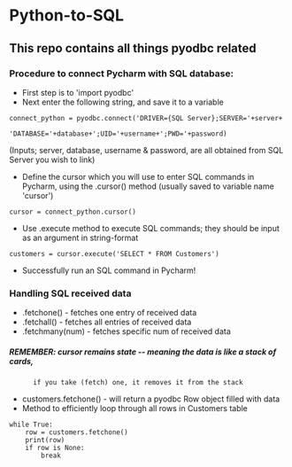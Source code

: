 # Python-to-SQL 

## This repo contains all things pyodbc related

### Procedure to connect Pycharm with SQL database:
- First step is to 'import pyodbc'
- Next enter the following string, and save it to a variable
```
connect_python = pyodbc.connect('DRIVER={SQL Server};SERVER='+server+
                                'DATABASE='+database+';UID='+username+';PWD='+password)
```
(Inputs; server, database, username & password, are all obtained from SQL Server you wish to link)
- Define the cursor which you will use to enter SQL commands in Pycharm, using the .cursor() method 
(usually saved to variable name 'cursor')
```
cursor = connect_python.cursor()
```
- Use .execute method to execute SQL commands; they should be input as an argument in string-format
```
customers = cursor.execute('SELECT * FROM Customers')
```
- Successfully run an SQL command in Pycharm!

### Handling SQL received data

- .fetchone() - fetches one entry of received data
- .fetchall() - fetches all entries of received data
- .fetchmany(num) - fetches specific num of received data
 
##### REMEMBER: cursor remains state -- meaning the data is like a stack of cards,
          if you take (fetch) one, it removes it from the stack

- customers.fetchone() - will return a pyodbc Row object filled with data
- Method to efficiently loop through all rows in Customers table
```
while True:
    row = customers.fetchone()
    print(row)
    if row is None:
        break
```